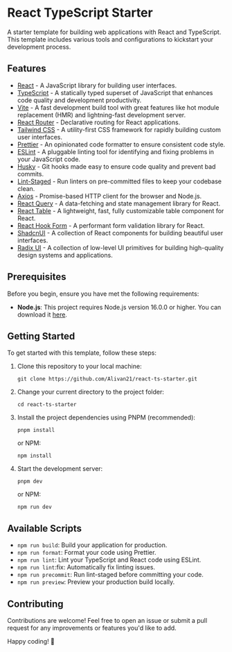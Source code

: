 # React TypeScript Starter

A starter template for building web applications with React and TypeScript. This template includes various tools and configurations to kickstart your development process.

## Features

- [React](https://react.dev/) - A JavaScript library for building user interfaces.
- [TypeScript](https://www.typescriptlang.org/) - A statically typed superset of JavaScript that enhances code quality and development productivity.
- [Vite](https://vitejs.dev/) - A fast development build tool with great features like hot module replacement (HMR) and lightning-fast development server.
- [React Router](https://reactrouter.com/) - Declarative routing for React applications.
- [Tailwind CSS](https://tailwindcss.com/) - A utility-first CSS framework for rapidly building custom user interfaces.
- [Prettier](https://prettier.io/) - An opinionated code formatter to ensure consistent code style.
- [ESLint](https://eslint.org/) - A pluggable linting tool for identifying and fixing problems in your JavaScript code.
- [Husky](https://typicode.github.io/husky/) - Git hooks made easy to ensure code quality and prevent bad commits.
- [Lint-Staged](https://github.com/okonet/lint-staged) - Run linters on pre-committed files to keep your codebase clean.
- [Axios](https://axios-http.com/) - Promise-based HTTP client for the browser and Node.js.
- [React Query](https://react-query.tanstack.com/) - A data-fetching and state management library for React.
- [React Table](https://react-table.tanstack.com/) - A lightweight, fast, fully customizable table component for React.
- [React Hook Form](https://react-hook-form.com/) - A performant form validation library for React.
- [ShadcnUI](https://ui.shadcn.com/) - A collection of React components for building beautiful user interfaces.
- [Radix UI](https://radix-ui.com/) - A collection of low-level UI primitives for building high-quality design systems and applications.

## Prerequisites

Before you begin, ensure you have met the following requirements:

- **Node.js**: This project requires Node.js version 16.0.0 or higher. You can download it [here](https://nodejs.org/).

## Getting Started

To get started with this template, follow these steps:

1. Clone this repository to your local machine:

   ```shell
   git clone https://github.com/Alivan21/react-ts-starter.git
   ```

2. Change your current directory to the project folder:

   ```shell
   cd react-ts-starter
   ```

3. Install the project dependencies using PNPM (recommended):

   ```shell
   pnpm install
   ```

   or NPM:

   ```shell
   npm install
   ```

4. Start the development server:

   ```shell
   pnpm dev
   ```

   or NPM:

   ```shell
   npm run dev
   ```

## Available Scripts

- `npm run build`: Build your application for production.
- `npm run format`: Format your code using Prettier.
- `npm run lint`: Lint your TypeScript and React code using ESLint.
- `npm run lint`:fix: Automatically fix linting issues.
- `npm run precommit`: Run lint-staged before committing your code.
- `npm run preview`: Preview your production build locally.

## Contributing

Contributions are welcome! Feel free to open an issue or submit a pull request for any improvements or features you'd like to add.

Happy coding! 🚀
